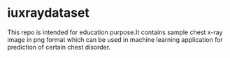 # iuxraydataset
This repo is intended for education purpose.It contains sample chest x-ray image in png format which can be used in machine learning application for prediction of certain chest disorder.
